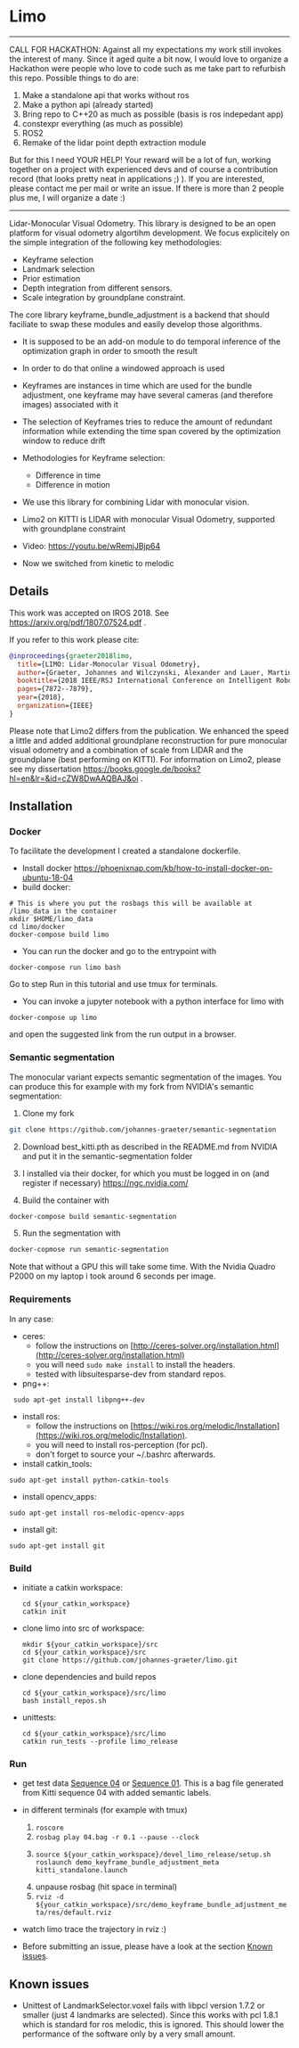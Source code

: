 # Limo

-------------------------------------------------------------------------------------------------------
CALL FOR HACKATHON:
Against all my expectations my work still invokes the interest of many. Since it aged quite a bit now, I would love to organize a Hackathon were people who love to code such as me take part to refurbish this repo. Possible things to do are:
1. Make a standalone api that works without ros
2. Make a python api (already started)
3. Bring repo to C++20 as much as possible (basis is ros indepedant app)
4. constexpr everything (as much as possible)
5. ROS2
6. Remake of the lidar point depth extraction module

But for this I need YOUR HELP! Your reward will be a lot of fun, working together on a project with experienced devs and of course a contribution record (that looks pretty neat in applications ;) ).
If you are interested, please contact me per mail or write an issue. If there is more than 2 people plus me, I will organize a date :)

-------------------------------------------------------------------------------------------------------

Lidar-Monocular Visual Odometry.
This library is designed to be an open platform for visual odometry algortihm development.
We focus explicitely on the simple integration of the following key methodologies:

* Keyframe selection
* Landmark selection
* Prior estimation
* Depth integration from different sensors.
* Scale integration by groundplane constraint.

The core library keyframe_bundle_adjustment is a backend that should faciliate to swap these modules and easily develop those algorithms.

* It is supposed to be an add-on module to do temporal inference of the optimization graph in order to smooth the result
* In order to do that online a windowed approach is used
* Keyframes are instances in time which are used for the bundle adjustment, one keyframe may have several cameras (and therefore images) associated with it
* The selection of Keyframes tries to reduce the amount of redundant information while extending the time span covered by the optimization window to reduce drift
* Methodologies for Keyframe selection:
  * Difference in time
  * Difference in motion

* We use this library for combining Lidar with monocular vision.
* Limo2 on KITTI is LIDAR with monocular Visual Odometry, supported with groundplane constraint
* Video: https://youtu.be/wRemjJBjp64
* Now we switched from kinetic to melodic

## Details
This work was accepted on IROS 2018.
See https://arxiv.org/pdf/1807.07524.pdf .

If you refer to this work please cite:

```bibtex
@inproceedings{graeter2018limo,
  title={LIMO: Lidar-Monocular Visual Odometry},
  author={Graeter, Johannes and Wilczynski, Alexander and Lauer, Martin},
  booktitle={2018 IEEE/RSJ International Conference on Intelligent Robots and Systems (IROS)},
  pages={7872--7879},
  year={2018},
  organization={IEEE}
}
```


Please note that Limo2 differs from the publication. 
We enhanced the speed a little and added additional groundplane reconstruction for pure monocular visual odometry and a combination of scale from LIDAR and the groundplane (best performing on KITTI).
For information on Limo2, please see my dissertation https://books.google.de/books?hl=en&lr=&id=cZW8DwAAQBAJ&oi .

## Installation

### Docker
To facilitate the development I created a standalone dockerfile.
* Install docker https://phoenixnap.com/kb/how-to-install-docker-on-ubuntu-18-04
* build docker:
```shell
# This is where you put the rosbags this will be available at /limo_data in the container
mkdir $HOME/limo_data
cd limo/docker
docker-compose build limo
```
* You can run the docker and go to the entrypoint with 
```shell
docker-compose run limo bash
```
Go to step Run in this tutorial and use tmux for terminals.
* You can invoke a jupyter notebook with a python interface for limo with
```shell
docker-compose up limo
```
and open the suggested link from the run output in a browser.

### Semantic segmentation

The monocular variant expects semantic segmentation of the images.
You can produce this for example with my fork from NVIDIA's semantic segmentation:
1. Clone my fork
```bash
git clone https://github.com/johannes-graeter/semantic-segmentation
```
2. Download best_kitti.pth as described in the README.md from NVIDIA and put it in the semantic-segmentation folder
3. I installed via their docker, for which you must be logged in on (and register if necessary)
https://ngc.nvidia.com/

4. Build the container with 
```bash
docker-compose build semantic-segmentation
```

5. Run the segmentation with
```bash
docker-copmose run semantic-segmentation
```
Note that without a GPU this will take some time.
With the Nvidia Quadro P2000 on my laptop i took around 6 seconds per image.

### Requirements

In any case:

* ceres: 
  - follow the instructions on [http://ceres-solver.org/installation.html](http://ceres-solver.org/installation.html)
  - you will need ```sudo make install``` to install the headers.
  - tested with libsuitesparse-dev from standard repos.
* png++: 
```shell
 sudo apt-get install libpng++-dev
 ```
* install ros: 
  - follow the instructions on [https://wiki.ros.org/melodic/Installation](https://wiki.ros.org/melodic/Installation).
  - you will need to install ros-perception (for pcl).
  - don't forget to source your ~/.bashrc afterwards.
* install catkin_tools: 
```shell 
sudo apt-get install python-catkin-tools
 ```
* install opencv_apps: 
```shell
sudo apt-get install ros-melodic-opencv-apps
```
* install git: 
```shell
sudo apt-get install git
```

### Build

* initiate a catkin workspace:
    ```shell 
    cd ${your_catkin_workspace}
    catkin init
    ```

* clone limo into src of workspace:
    ```shell 
    mkdir ${your_catkin_workspace}/src
    cd ${your_catkin_workspace}/src
    git clone https://github.com/johannes-graeter/limo.git
    ```

* clone dependencies and build repos
    ```shell 
    cd ${your_catkin_workspace}/src/limo
    bash install_repos.sh
    ```

* unittests:
    ```shell 
    cd ${your_catkin_workspace}/src/limo
    catkin run_tests --profile limo_release
    ```
    
### Run
* get test data [Sequence 04](https://drive.google.com/open?id=16txq5V2RJyJH_VTsbeYOJzSWR5AKOtin) or [Sequence 01](https://drive.google.com/open?id=1u7RFNSvx3IY6l3-hIHBEL1X3wUGri8Tg).
This is a bag file generated from Kitti sequence 04 with added semantic labels.
   
* in different terminals (for example with tmux)
    1. `roscore`
    2. `rosbag play 04.bag -r 0.1 --pause --clock`
    3. ```shell
       source ${your_catkin_workspace}/devel_limo_release/setup.sh
       roslaunch demo_keyframe_bundle_adjustment_meta kitti_standalone.launch
       ```
    4. unpause rosbag (hit space in terminal)
    5. `rviz -d ${your_catkin_workspace}/src/demo_keyframe_bundle_adjustment_meta/res/default.rviz`

* watch limo trace the trajectory in rviz :)
* Before submitting an issue, please have a look at the section [Known issues](#known-issues).

## Known issues
* Unittest of LandmarkSelector.voxel fails with libpcl version 1.7.2 or smaller (just 4 landmarks are selected). 
Since this works with pcl 1.8.1 which is standard for ros melodic, this is ignored. This should lower the performance of the software only by a very small amount.
